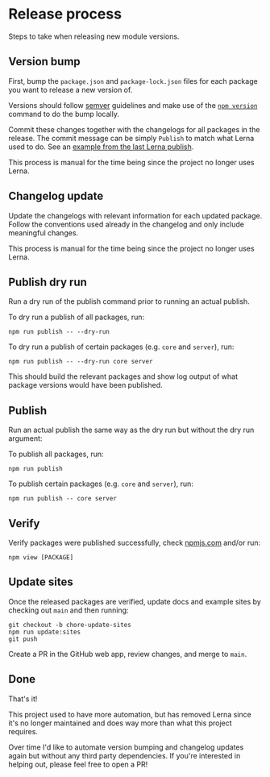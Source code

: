 # Release process

Steps to take when releasing new module versions.

## Version bump

First, bump the `package.json` and `package-lock.json` files for each package
you want to release a new version of.

Versions should follow [semver](https://semver.org) guidelines and make use of
the [`npm version`](https://docs.npmjs.com/cli/v8/commands/npm-version) command to do the bump locally.

Commit these changes together with the changelogs for all packages in the release. The commit message can
be simply `Publish` to match what Lerna used to do. See an [example from the last Lerna publish](https://github.com/tyhopp/prpl/commit/8e8ae1544f7f3bde2c949445ba8158bd89c5b5a7).

This process is manual for the time being since the project no longer uses Lerna.

## Changelog update

Update the changelogs with relevant information for each updated package. Follow the conventions used
already in the changelog and only include meaningful changes.

This process is manual for the time being since the project no longer uses Lerna.

## Publish dry run

Run a dry run of the publish command prior to running an actual publish.

To dry run a publish of all packages, run:

```
npm run publish -- --dry-run
```

To dry run a publish of certain packages (e.g. `core` and `server`), run:

```
npm run publish -- --dry-run core server
```

This should build the relevant packages and show log output of what package versions would have been published.

## Publish

Run an actual publish the same way as the dry run but without the dry run argument:

To publish all packages, run:

```
npm run publish
```

To publish certain packages (e.g. `core` and `server`), run:

```
npm run publish -- core server
```

## Verify

Verify packages were published successfully, check [npmjs.com](https://www.npmjs.com) and/or run:

```
npm view [PACKAGE]
```

## Update sites

Once the released packages are verified, update docs and example sites by checking out `main` and then running:

```
git checkout -b chore-update-sites
npm run update:sites
git push
```

Create a PR in the GitHub web app, review changes, and merge to `main`.

## Done

That's it!

This project used to have more automation, but has removed Lerna since it's no longer maintained and does way more than what this project requires.

Over time I'd like to automate version bumping and changelog updates again but without any third party dependencies. If you're interested in helping out, please feel free to open a PR!
